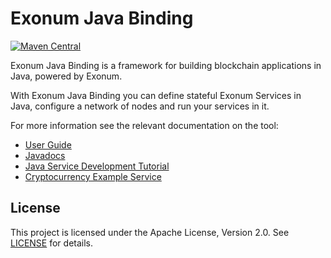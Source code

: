 # Exonum Java Binding

[![Maven Central](https://img.shields.io/maven-central/v/com.exonum.binding/exonum-java-binding-core.svg)](https://mvnrepository.com/artifact/com.exonum.binding/exonum-java-binding-core/latest)

Exonum Java Binding is a framework for building blockchain applications in Java, 
powered by Exonum.

With Exonum Java Binding you can define stateful Exonum Services in Java,
configure a network of nodes and run your services in it.

For more information see the relevant documentation on the tool:
  - [User Guide](https://exonum.com/doc/version/1.0/get-started/java-binding/)
  - [Javadocs](https://exonum.com/doc/api/java-binding/0.10.0/index.html)
  - [Java Service Development Tutorial](https://exonum.com/doc/version/1.0/get-started/first-java-service/)
  - [Cryptocurrency Example Service](cryptocurrency-demo)

## License
This project is licensed under the Apache License, Version 2.0.
See [LICENSE](../LICENSE) for details.
